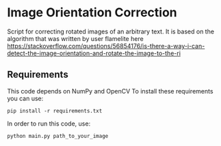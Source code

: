 # Image Orientation Correction
Script for correcting rotated images of an arbitrary text. It is based on the algorithm that was written by user flamelite here https://stackoverflow.com/questions/56854176/is-there-a-way-i-can-detect-the-image-orientation-and-rotate-the-image-to-the-ri

## Requirements
This code depends on NumPy and OpenCV
To install these requirements you can use:

 `pip install -r requirements.txt`

In order to run this code, use: 

`python main.py path_to_your_image`

